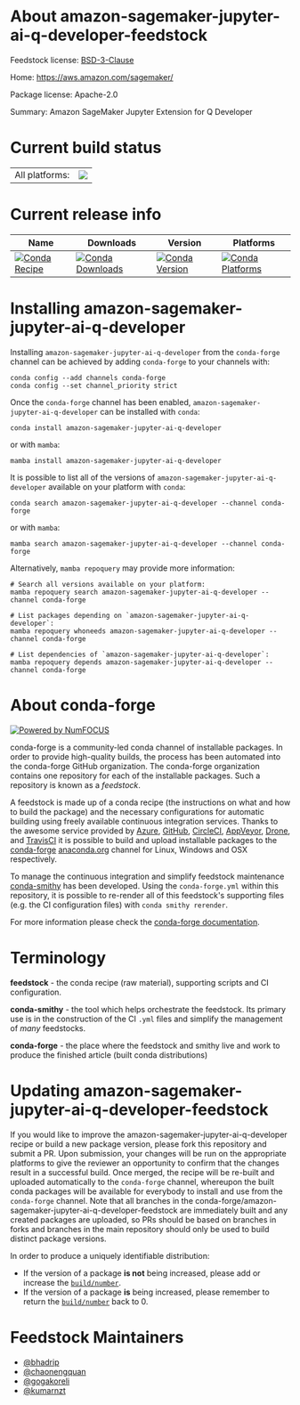 About amazon-sagemaker-jupyter-ai-q-developer-feedstock
=======================================================

Feedstock license: [BSD-3-Clause](https://github.com/conda-forge/amazon-sagemaker-jupyter-ai-q-developer-feedstock/blob/main/LICENSE.txt)

Home: https://aws.amazon.com/sagemaker/

Package license: Apache-2.0

Summary: Amazon SageMaker Jupyter Extension for Q Developer

Current build status
====================


<table><tr><td>All platforms:</td>
    <td>
      <a href="https://dev.azure.com/conda-forge/feedstock-builds/_build/latest?definitionId=22593&branchName=main">
        <img src="https://dev.azure.com/conda-forge/feedstock-builds/_apis/build/status/amazon-sagemaker-jupyter-ai-q-developer-feedstock?branchName=main">
      </a>
    </td>
  </tr>
</table>

Current release info
====================

| Name | Downloads | Version | Platforms |
| --- | --- | --- | --- |
| [![Conda Recipe](https://img.shields.io/badge/recipe-amazon--sagemaker--jupyter--ai--q--developer-green.svg)](https://anaconda.org/conda-forge/amazon-sagemaker-jupyter-ai-q-developer) | [![Conda Downloads](https://img.shields.io/conda/dn/conda-forge/amazon-sagemaker-jupyter-ai-q-developer.svg)](https://anaconda.org/conda-forge/amazon-sagemaker-jupyter-ai-q-developer) | [![Conda Version](https://img.shields.io/conda/vn/conda-forge/amazon-sagemaker-jupyter-ai-q-developer.svg)](https://anaconda.org/conda-forge/amazon-sagemaker-jupyter-ai-q-developer) | [![Conda Platforms](https://img.shields.io/conda/pn/conda-forge/amazon-sagemaker-jupyter-ai-q-developer.svg)](https://anaconda.org/conda-forge/amazon-sagemaker-jupyter-ai-q-developer) |

Installing amazon-sagemaker-jupyter-ai-q-developer
==================================================

Installing `amazon-sagemaker-jupyter-ai-q-developer` from the `conda-forge` channel can be achieved by adding `conda-forge` to your channels with:

```
conda config --add channels conda-forge
conda config --set channel_priority strict
```

Once the `conda-forge` channel has been enabled, `amazon-sagemaker-jupyter-ai-q-developer` can be installed with `conda`:

```
conda install amazon-sagemaker-jupyter-ai-q-developer
```

or with `mamba`:

```
mamba install amazon-sagemaker-jupyter-ai-q-developer
```

It is possible to list all of the versions of `amazon-sagemaker-jupyter-ai-q-developer` available on your platform with `conda`:

```
conda search amazon-sagemaker-jupyter-ai-q-developer --channel conda-forge
```

or with `mamba`:

```
mamba search amazon-sagemaker-jupyter-ai-q-developer --channel conda-forge
```

Alternatively, `mamba repoquery` may provide more information:

```
# Search all versions available on your platform:
mamba repoquery search amazon-sagemaker-jupyter-ai-q-developer --channel conda-forge

# List packages depending on `amazon-sagemaker-jupyter-ai-q-developer`:
mamba repoquery whoneeds amazon-sagemaker-jupyter-ai-q-developer --channel conda-forge

# List dependencies of `amazon-sagemaker-jupyter-ai-q-developer`:
mamba repoquery depends amazon-sagemaker-jupyter-ai-q-developer --channel conda-forge
```


About conda-forge
=================

[![Powered by
NumFOCUS](https://img.shields.io/badge/powered%20by-NumFOCUS-orange.svg?style=flat&colorA=E1523D&colorB=007D8A)](https://numfocus.org)

conda-forge is a community-led conda channel of installable packages.
In order to provide high-quality builds, the process has been automated into the
conda-forge GitHub organization. The conda-forge organization contains one repository
for each of the installable packages. Such a repository is known as a *feedstock*.

A feedstock is made up of a conda recipe (the instructions on what and how to build
the package) and the necessary configurations for automatic building using freely
available continuous integration services. Thanks to the awesome service provided by
[Azure](https://azure.microsoft.com/en-us/services/devops/), [GitHub](https://github.com/),
[CircleCI](https://circleci.com/), [AppVeyor](https://www.appveyor.com/),
[Drone](https://cloud.drone.io/welcome), and [TravisCI](https://travis-ci.com/)
it is possible to build and upload installable packages to the
[conda-forge](https://anaconda.org/conda-forge) [anaconda.org](https://anaconda.org/)
channel for Linux, Windows and OSX respectively.

To manage the continuous integration and simplify feedstock maintenance
[conda-smithy](https://github.com/conda-forge/conda-smithy) has been developed.
Using the ``conda-forge.yml`` within this repository, it is possible to re-render all of
this feedstock's supporting files (e.g. the CI configuration files) with ``conda smithy rerender``.

For more information please check the [conda-forge documentation](https://conda-forge.org/docs/).

Terminology
===========

**feedstock** - the conda recipe (raw material), supporting scripts and CI configuration.

**conda-smithy** - the tool which helps orchestrate the feedstock.
                   Its primary use is in the construction of the CI ``.yml`` files
                   and simplify the management of *many* feedstocks.

**conda-forge** - the place where the feedstock and smithy live and work to
                  produce the finished article (built conda distributions)


Updating amazon-sagemaker-jupyter-ai-q-developer-feedstock
==========================================================

If you would like to improve the amazon-sagemaker-jupyter-ai-q-developer recipe or build a new
package version, please fork this repository and submit a PR. Upon submission,
your changes will be run on the appropriate platforms to give the reviewer an
opportunity to confirm that the changes result in a successful build. Once
merged, the recipe will be re-built and uploaded automatically to the
`conda-forge` channel, whereupon the built conda packages will be available for
everybody to install and use from the `conda-forge` channel.
Note that all branches in the conda-forge/amazon-sagemaker-jupyter-ai-q-developer-feedstock are
immediately built and any created packages are uploaded, so PRs should be based
on branches in forks and branches in the main repository should only be used to
build distinct package versions.

In order to produce a uniquely identifiable distribution:
 * If the version of a package **is not** being increased, please add or increase
   the [``build/number``](https://docs.conda.io/projects/conda-build/en/latest/resources/define-metadata.html#build-number-and-string).
 * If the version of a package **is** being increased, please remember to return
   the [``build/number``](https://docs.conda.io/projects/conda-build/en/latest/resources/define-metadata.html#build-number-and-string)
   back to 0.

Feedstock Maintainers
=====================

* [@bhadrip](https://github.com/bhadrip/)
* [@chaonengquan](https://github.com/chaonengquan/)
* [@gogakoreli](https://github.com/gogakoreli/)
* [@kumarnzt](https://github.com/kumarnzt/)

